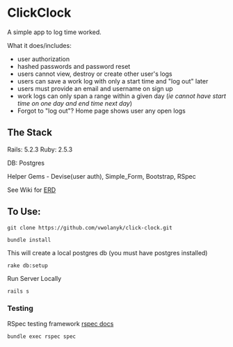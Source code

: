 # ClickClock


A simple app to log time worked.

What it does/includes:

- user authorization
- hashed passwords and password reset
- users cannot view, destroy or create other user's logs
- users can save a work log with only a start time and "log out" later
- users must provide an email and username on sign up
- work logs can only span a range within a given day (_ie cannot have start time on one day and end time next day_)
- Forgot to "log out"? Home page shows user any open logs

## The Stack

Rails: 5.2.3
Ruby:  2.5.3

DB: Postgres

Helper Gems - Devise(user auth), Simple_Form, Bootstrap, RSpec

See Wiki for [ERD](https://github.com/vwolanyk/click-clock/wiki/ERD)

## To Use:

`git clone https://github.com/vwolanyk/click-clock.git`

`bundle install`

This will create a local postgres db (you must have postgres installed)

`rake db:setup`

Run Server Locally

`rails s`

### Testing

RSpec testing framework [rspec docs](https://rspec.info/documentation/)

`bundle exec rspec spec`
